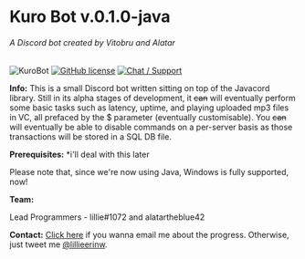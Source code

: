 # Kuro Bot v.0.1.0-java

###### A Discord bot created by Vitobru and Alatar
![KuroBot](http://kurobot.ddns.net/assets/kurobot%20logo.png)
[![GitHub license](https://img.shields.io/badge/license-MPL%202.0-blue.svg?style=flat-square)](https://raw.githubusercontent.com/vitobru/kurobot/master/LICENSE)
[![Chat / Support](https://img.shields.io/badge/Chat%20%2F%20Support-discord-7289DA.svg?style=flat-square)](https://discord.gg/CMR73Tf)

**Info:** This is a small Discord bot written sitting on top of the Javacord library. Still in its alpha stages of development, it ~~can~~ will eventually perform some basic tasks such as latency, uptime, and playing uploaded mp3 files in VC, all prefaced by the $ parameter (eventually customisable). You ~~can~~ will eventually be able to disable commands on a per-server basis as those transactions will be stored in a SQL DB file.

**Prerequisites:** 
*i'll deal with this later

Please note that, since we're now using Java, Windows is fully supported, now!

**Team:**

Lead Programmers - lillie#1072 and alatartheblue42

**Contact:** [Click here](mailto:lillieerinhp@gmail.com) if you wanna email me about the progress. Otherwise, just tweet me [@lillieerinw](https://twitter.com/lillieerinw/).

